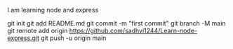 I am learning node and express

git init
git add README.md
git commit -m "first commit"
git branch -M main
git remote add origin https://github.com/sadhvi1244/Learn-node-express.git
git push -u origin main
